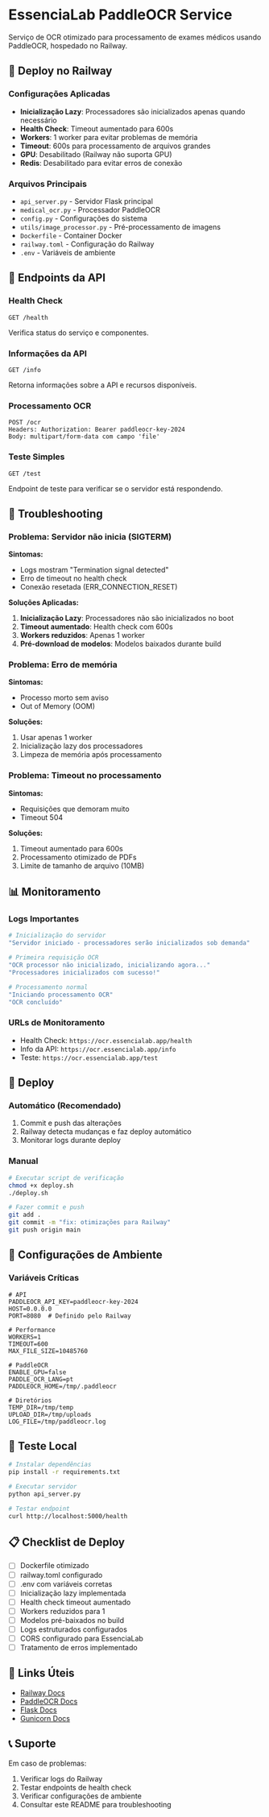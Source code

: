 # EssenciaLab PaddleOCR Service

Serviço de OCR otimizado para processamento de exames médicos usando PaddleOCR, hospedado no Railway.

## 🚀 Deploy no Railway

### Configurações Aplicadas

- **Inicialização Lazy**: Processadores são inicializados apenas quando necessário
- **Health Check**: Timeout aumentado para 600s
- **Workers**: 1 worker para evitar problemas de memória
- **Timeout**: 600s para processamento de arquivos grandes
- **GPU**: Desabilitado (Railway não suporta GPU)
- **Redis**: Desabilitado para evitar erros de conexão

### Arquivos Principais

- `api_server.py` - Servidor Flask principal
- `medical_ocr.py` - Processador PaddleOCR
- `config.py` - Configurações do sistema
- `utils/image_processor.py` - Pré-processamento de imagens
- `Dockerfile` - Container Docker
- `railway.toml` - Configuração do Railway
- `.env` - Variáveis de ambiente

## 🔧 Endpoints da API

### Health Check
```
GET /health
```
Verifica status do serviço e componentes.

### Informações da API
```
GET /info
```
Retorna informações sobre a API e recursos disponíveis.

### Processamento OCR
```
POST /ocr
Headers: Authorization: Bearer paddleocr-key-2024
Body: multipart/form-data com campo 'file'
```

### Teste Simples
```
GET /test
```
Endpoint de teste para verificar se o servidor está respondendo.

## 🐛 Troubleshooting

### Problema: Servidor não inicia (SIGTERM)

**Sintomas:**
- Logs mostram "Termination signal detected"
- Erro de timeout no health check
- Conexão resetada (ERR_CONNECTION_RESET)

**Soluções Aplicadas:**
1. **Inicialização Lazy**: Processadores não são inicializados no boot
2. **Timeout aumentado**: Health check com 600s
3. **Workers reduzidos**: Apenas 1 worker
4. **Pré-download de modelos**: Modelos baixados durante build

### Problema: Erro de memória

**Sintomas:**
- Processo morto sem aviso
- Out of Memory (OOM)

**Soluções:**
1. Usar apenas 1 worker
2. Inicialização lazy dos processadores
3. Limpeza de memória após processamento

### Problema: Timeout no processamento

**Sintomas:**
- Requisições que demoram muito
- Timeout 504

**Soluções:**
1. Timeout aumentado para 600s
2. Processamento otimizado de PDFs
3. Limite de tamanho de arquivo (10MB)

## 📊 Monitoramento

### Logs Importantes

```bash
# Inicialização do servidor
"Servidor iniciado - processadores serão inicializados sob demanda"

# Primeira requisição OCR
"OCR processor não inicializado, inicializando agora..."
"Processadores inicializados com sucesso!"

# Processamento normal
"Iniciando processamento OCR"
"OCR concluído"
```

### URLs de Monitoramento

- Health Check: `https://ocr.essencialab.app/health`
- Info da API: `https://ocr.essencialab.app/info`
- Teste: `https://ocr.essencialab.app/test`

## 🔄 Deploy

### Automático (Recomendado)
1. Commit e push das alterações
2. Railway detecta mudanças e faz deploy automático
3. Monitorar logs durante deploy

### Manual
```bash
# Executar script de verificação
chmod +x deploy.sh
./deploy.sh

# Fazer commit e push
git add .
git commit -m "fix: otimizações para Railway"
git push origin main
```

## 📝 Configurações de Ambiente

### Variáveis Críticas

```env
# API
PADDLEOCR_API_KEY=paddleocr-key-2024
HOST=0.0.0.0
PORT=8080  # Definido pelo Railway

# Performance
WORKERS=1
TIMEOUT=600
MAX_FILE_SIZE=10485760

# PaddleOCR
ENABLE_GPU=false
PADDLE_OCR_LANG=pt
PADDLEOCR_HOME=/tmp/.paddleocr

# Diretórios
TEMP_DIR=/tmp/temp
UPLOAD_DIR=/tmp/uploads
LOG_FILE=/tmp/paddleocr.log
```

## 🧪 Teste Local

```bash
# Instalar dependências
pip install -r requirements.txt

# Executar servidor
python api_server.py

# Testar endpoint
curl http://localhost:5000/health
```

## 📋 Checklist de Deploy

- [ ] Dockerfile otimizado
- [ ] railway.toml configurado
- [ ] .env com variáveis corretas
- [ ] Inicialização lazy implementada
- [ ] Health check timeout aumentado
- [ ] Workers reduzidos para 1
- [ ] Modelos pré-baixados no build
- [ ] Logs estruturados configurados
- [ ] CORS configurado para EssenciaLab
- [ ] Tratamento de erros implementado

## 🔗 Links Úteis

- [Railway Docs](https://docs.railway.app/)
- [PaddleOCR Docs](https://github.com/PaddlePaddle/PaddleOCR)
- [Flask Docs](https://flask.palletsprojects.com/)
- [Gunicorn Docs](https://gunicorn.org/)

## 📞 Suporte

Em caso de problemas:

1. Verificar logs do Railway
2. Testar endpoints de health check
3. Verificar configurações de ambiente
4. Consultar este README para troubleshooting
